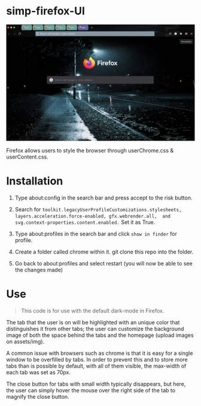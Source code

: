 # simp-firefox-UI 

![](https://github.com/jinhaworld/simp-firefox-UI/blob/master/assets/img/example.jpg)

Firefox allows users to style the browser through userChrome.css & userContent.css. 

# Installation 

1. Type about:config in the search bar and press accept to the risk button.

2. Search for `toolkit.legacyUserProfileCustomizations.stylesheets, layers.acceleration.force-enabled, gfx.webrender.all, 
and svg.context-properties.content.enabled.` Set it as True. 

3. Type about:profiles in the search bar and click `show in finder` for profile. 

4. Create a folder called chrome within it. git clone this repo into the folder. 

5. Go back to about:profiles and select restart (you will now be able to see the changes made) 

# Use 

> This code is for use with the default dark-mode in Firefox. 

The tab that the user is on will be highlighted with an unique color 
that distinguishes it from other tabs; the user can customize the background image of both 
the space behind the tabs and the homepage (upload images on assets/img). 

A common issue with browsers such as chrome is that it is easy for a single window to 
be overfilled by tabs. In order to prevent this and to store 
more tabs than is possible by default, with all of them visible, the max-width of each tab was set as 70px. 

The close button for tabs with small width typically disappears, but here, the user can simply
hover the mouse over the right side of the tab to magnify the close button. 


